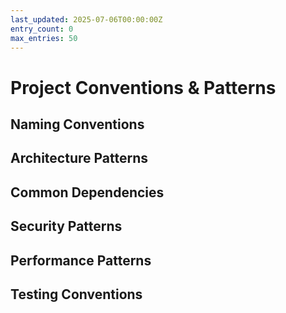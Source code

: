 ```yaml
---
last_updated: 2025-07-06T00:00:00Z
entry_count: 0
max_entries: 50
---
```


# Project Conventions & Patterns

## Naming Conventions

<!-- Key naming patterns discovered across the codebase -->

## Architecture Patterns

<!-- Important architectural decisions and patterns -->

## Common Dependencies

<!-- Frequently used libraries and versions -->

## Security Patterns

<!-- Project-specific security requirements -->

## Performance Patterns

<!-- Known optimizations or bottlenecks -->

## Testing Conventions

<!-- Test framework patterns and requirements -->